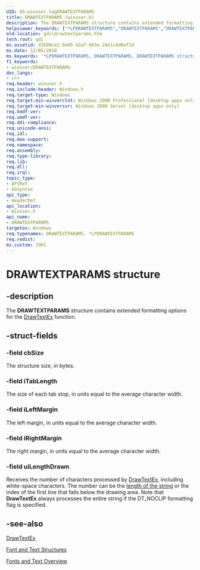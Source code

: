```yaml
---
UID: NS:winuser.tagDRAWTEXTPARAMS
title: DRAWTEXTPARAMS (winuser.h)
description: The DRAWTEXTPARAMS structure contains extended formatting options for the DrawTextEx function.
helpviewer_keywords: ["*LPDRAWTEXTPARAMS","DRAWTEXTPARAMS","DRAWTEXTPARAMS structure [Windows GDI]","LPDRAWTEXTPARAMS","LPDRAWTEXTPARAMS structure pointer [Windows GDI]","_win32_DRAWTEXTPARAMS_str","gdi.drawtextparams","tagDRAWTEXTPARAMS","winuser/DRAWTEXTPARAMS","winuser/LPDRAWTEXTPARAMS"]
old-location: gdi\drawtextparams.htm
tech.root: gdi
ms.assetid: d3b89ce2-9a05-42af-b03e-24e1c4d6ef1d
ms.date: 12/05/2018
ms.keywords: '*LPDRAWTEXTPARAMS, DRAWTEXTPARAMS, DRAWTEXTPARAMS structure [Windows GDI], LPDRAWTEXTPARAMS, LPDRAWTEXTPARAMS structure pointer [Windows GDI], _win32_DRAWTEXTPARAMS_str, gdi.drawtextparams, tagDRAWTEXTPARAMS, winuser/DRAWTEXTPARAMS, winuser/LPDRAWTEXTPARAMS'
f1_keywords:
- winuser/DRAWTEXTPARAMS
dev_langs:
- c++
req.header: winuser.h
req.include-header: Windows.h
req.target-type: Windows
req.target-min-winverclnt: Windows 2000 Professional [desktop apps only]
req.target-min-winversvr: Windows 2000 Server [desktop apps only]
req.kmdf-ver: 
req.umdf-ver: 
req.ddi-compliance: 
req.unicode-ansi: 
req.idl: 
req.max-support: 
req.namespace: 
req.assembly: 
req.type-library: 
req.lib: 
req.dll: 
req.irql: 
topic_type:
- APIRef
- kbSyntax
api_type:
- HeaderDef
api_location:
- Winuser.h
api_name:
- DRAWTEXTPARAMS
targetos: Windows
req.typenames: DRAWTEXTPARAMS, *LPDRAWTEXTPARAMS
req.redist: 
ms.custom: 19H1
---
```


# DRAWTEXTPARAMS structure


## -description



The <b>DRAWTEXTPARAMS</b> structure contains extended formatting options for the <a href="https://docs.microsoft.com/windows/desktop/api/winuser/nf-winuser-drawtextexa">DrawTextEx</a> function.




## -struct-fields




### -field cbSize

The structure size, in bytes.


### -field iTabLength

The size of each tab stop, in units equal to the average character width.


### -field iLeftMargin

The left margin, in units equal to the average character width.


### -field iRightMargin

The right margin, in units equal to the average character width.


### -field uiLengthDrawn

Receives the number of characters processed by <a href="https://docs.microsoft.com/windows/desktop/api/winuser/nf-winuser-drawtextexa">DrawTextEx</a>, including white-space characters. The number can be the <a href="https://docs.microsoft.com/windows/desktop/gdi/specifying-length-of-text-output-string">length of the string</a> or the index of the first line that falls below the drawing area. Note that <b>DrawTextEx</b> always processes the entire string if the DT_NOCLIP formatting flag is specified.


## -see-also




<a href="https://docs.microsoft.com/windows/desktop/api/winuser/nf-winuser-drawtextexa">DrawTextEx</a>



<a href="https://docs.microsoft.com/windows/desktop/gdi/font-and-text-structures">Font and Text Structures</a>



<a href="https://docs.microsoft.com/windows/desktop/gdi/fonts-and-text">Fonts and Text Overview</a>
 

 

